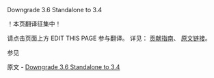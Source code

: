  Downgrade 3.6 Standalone to 3.4

 ！本页翻译征集中！

请点击页面上方 EDIT THIS PAGE 参与翻译。
详见：
[贡献指南]( https://github.com/whaleal/MongoDB-Manual-zh/blob/master/CONTRIBUTING.md )、
[原文链接](  https://docs.mongodb.com/manual/release-notes/3.6-downgrade-standalone/  )。

 参见

原文 - [Downgrade 3.6 Standalone to 3.4]( https://docs.mongodb.com/manual/release-notes/3.6-downgrade-standalone/ )

